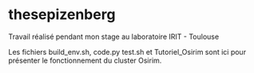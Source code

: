 # thesepizenberg
Travail réalisé pendant mon stage au laboratoire IRIT - Toulouse

Les fichiers build_env.sh, code.py test.sh et Tutoriel_Osirim sont ici pour présenter le fonctionnement du cluster Osirim.
